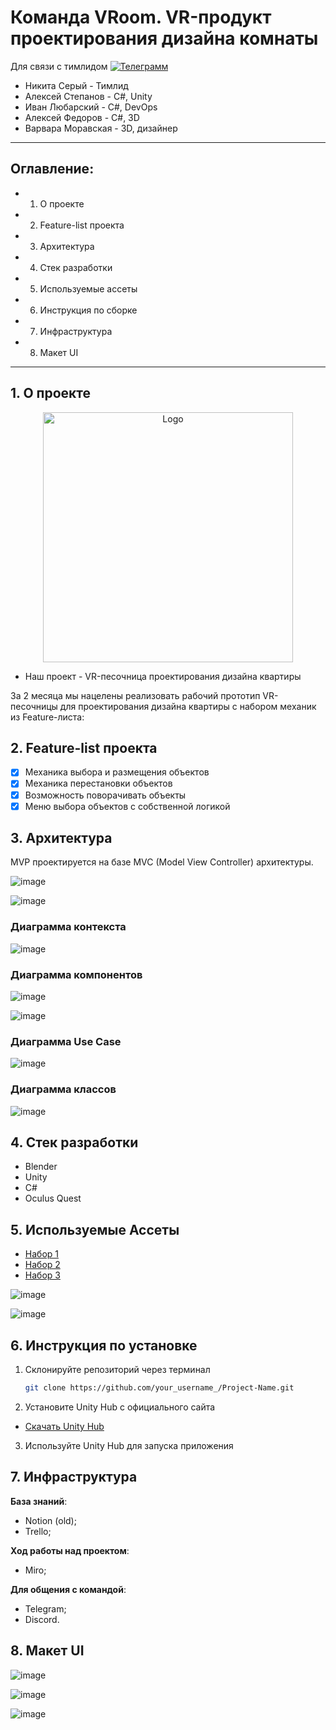 # Команда VRoom. VR-продукт проектирования дизайна комнаты

Для связи с тимлидом [![Телеграмм](https://img.shields.io/badge/Пиши-В%20Telegram-0088cc)](https://t.me/hukumkass)

- Никита Серый - Тимлид
- Алексей Степанов - С#, Unity
- Иван Любарский - С#, DevOps 
- Алексей Федоров - C#, 3D
- Варвара Моравская - 3D, дизайнер

***

## Оглавление:       
 
- 1. О проекте    
- 2. Feature-list проекта    
- 3. Архитектура
- 4. Стек разработки
- 5. Используемые ассеты
- 6. Инструкция по сборке
- 7. Инфраструктура
- 8. Макет UI
  
***

## 1. О проекте

<!-- PROJECT LOGO -->

<div align="center">
  <a>
    <img src="Assets/Art/photo16779499525.png" alt="Logo" width="400" height="400">
  </a>

</div>


- Наш проект - VR-песочница проектирования дизайна квартиры

За 2 месяца мы нацелены реализовать рабочий прототип VR-песочницы для проектирования дизайна квартиры с набором механик из Feature-листа: 

## 2. Feature-list проекта

- [x] Механика выбора и размещения объектов
- [x] Механика перестановки объектов
- [x] Возможность поворачивать объекты
- [x] Меню выбора объектов с собственной логикой

## 3. Архитектура

MVP проектируется на базе MVC (Model View Controller) архитектуры.

![image](https://user-images.githubusercontent.com/113284506/232177892-b261d85e-49b2-4074-8aba-f3f9f5d6dc08.png)

![image](https://user-images.githubusercontent.com/113284506/232178091-e4baaf83-90b1-417b-9606-49e677037c52.png)

### Диаграмма контекста

![image](https://user-images.githubusercontent.com/113284506/233922910-ab90f38c-6a55-414c-a458-b27f56c065ed.png)

### Диаграмма компонентов

![image](https://user-images.githubusercontent.com/113284506/233986733-a28e7dc3-8ccb-4675-bbb0-a4e81c0b5d46.png)

![image](https://user-images.githubusercontent.com/113284506/222925566-cf4e3ac8-9570-40a7-a30a-4619838f9f21.png)

### Диаграмма Use Case

![image](https://user-images.githubusercontent.com/113284506/234593633-1d581edd-06ac-453b-b0d9-03d4bb6a8119.png)

### Диаграмма классов

![image](https://user-images.githubusercontent.com/113284506/234593696-7b8af788-0afc-4ace-bde1-9ab01c76d071.png)

## 4. Стек разработки

- Blender
- Unity
- C#
- Oculus Quest

## 5. Используемые Ассеты

- [Набор 1](https://assetstore.unity.com/packages/3d/props/furniture/big-furniture-pack-7717)
- [Набор 2](https://assetstore.unity.com/packages/3d/props/furniture/modular-sofa-free-189368)
- [Набор 3](https://assetstore.unity.com/packages/3d/props/furniture/table-with-chairs-x3-free-101246)

![image](https://user-images.githubusercontent.com/113284506/232177664-bcf1d55c-7cc3-4d8e-8d73-e8c324dec99f.png)

![image](https://user-images.githubusercontent.com/113284506/232177709-7ce0a433-d261-41e7-91c7-4015194eb0dd.png)


## 6. Инструкция по установке



1. Склонируйте репозиторий через терминал

   ```sh
   git clone https://github.com/your_username_/Project-Name.git
   ```

2. Установите Unity Hub с официального сайта

- [Скачать Unity Hub](https://unity.com/ru/download)

3. Используйте Unity Hub для запуска приложения


## 7. Инфраструктура

**База знаний**:
- Notion (old);
- Trello;

**Ход работы над проектом**:
- Miro;

**Для общения с командой**:
- Telegram;
- Discord.


## 8. Макет UI


![image](https://user-images.githubusercontent.com/113284506/222925385-1f205a7b-59d5-4f43-bf14-1e28245dd520.png)

![image](https://user-images.githubusercontent.com/113284506/232177941-748554da-9496-4b89-b370-aa3a4db7d45e.png)

![image](https://user-images.githubusercontent.com/113284506/232178004-e91bc6e8-4c58-46c5-bdca-5f3a9b7ee629.png)
